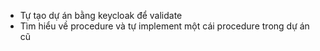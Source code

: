 
+ Tự tạo dự án bằng keycloak để validate
+ Tìm hiểu về procedure và tự implement một cái procedure trong dự án cũ
